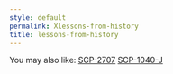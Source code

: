```yaml
---
style: default
permalink: Xlessons-from-history
title: lessons-from-history
---
```

You may also like:
[SCP-2707](http://scp-wiki.net/scp-2707)
[SCP-1040-J](http://scp-wiki.net/scp-1040-j)
